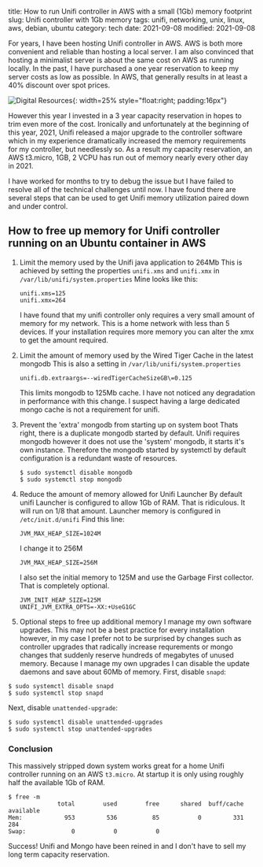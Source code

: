 title: How to run Unifi controller in AWS with a small (1Gb) memory footprint
slug: Unifi controller with 1Gb memory
tags: unifi, networking, unix, linux, aws, debian, ubuntu
category: tech
date: 2021-09-08
modified: 2021-09-08

For years, I have been hosting Unifi controller in AWS.  AWS is both more convenient and reliable than hosting a local server.  I am also convinced that hosting a minimalist server is about the same cost on AWS as running locally.   In the past, I have purchased a one year reservation to keep my server costs as low as possible.  In AWS, that generally results in at least a 40% discount over spot prices.

![Digital Resources]({static}/images/digital_press.png){: width=25% style="float:right; padding:16px"}

However this year I invested in a 3 year capacity reservation in hopes to trim even more of the cost.    Ironically and unfortunately at the beginning of this year, 2021, Unifi released a major upgrade to the controller software which in my experience dramatically increased the memory requirements for my controller, but needlessly so. As a result my capacity reservation, an AWS t3.micro, 1GB, 2 VCPU has run out of memory nearly every other day in 2021.

I have worked for months to try to debug the issue but I have failed to resolve all of the technical challenges until now.    I have found there are several steps that can be used to get Unifi memory utilization paired down and under control.

## How to free up memory for Unifi controller running on an Ubuntu container in AWS

1. Limit the memory used by the Unifi java application to 264Mb
   This is achieved by setting the properties `unifi.xms` and `unifi.xmx` in `/var/lib/unifi/system.properties`
   Mine looks like this:

   ```
   unifi.xms=125
   unifi.xmx=264
   ```
   I have found that my unifi controller only requires a very small amount of memory for my network.   This is a home network with less than 5 devices.   If your installation requires more memory you can alter the xmx to get the amount required.
2. Limit the amount of memory used by the Wired Tiger Cache in the latest mongodb
   This is also a setting in `/var/lib/unifi/system.properties`
   
   ```
   unifi.db.extraargs=--wiredTigerCacheSizeGB\=0.125
   ```
   This limits mongodb to 125Mb cache.  I have not noticed any degradation in performance with this change.  I suspect having a large dedicated mongo cache is not a requirement for unifi.
3. Prevent the 'extra' mongodb from starting up on system boot
   Thats right, there is a duplicate mongodb started by default.    Unifi requires mongodb however it does not use the 'system' mongodb, it starts it's own instance.  Therefore the mongodb started by systemctl by default configuration is a redundant waste of resources.
   ```
   $ sudo systemctl disable mongodb
   $ sudo systemctl stop mongodb
   ```
4. Reduce the amount of memory allowed for Unifi Launcher
   By default unifi Launcher is configured to allow 1Gb of RAM.   That is ridiculous.  It will run on 1/8 that amount.
   Launcher memory is configured in `/etc/init.d/unifi`
   Find this line:
   ```
   JVM_MAX_HEAP_SIZE=1024M
   ```
   I change it to 256M
   ```
   JVM_MAX_HEAP_SIZE=256M
   ```
   I also set the initial memory to 125M and use the Garbage First collector.  That is completely optional.
   ```
   JVM_INIT_HEAP_SIZE=125M
   UNIFI_JVM_EXTRA_OPTS=-XX:+UseG1GC
   ```
5.  Optional steps to free up additional memory
   I manage my own software upgrades.   This may not be a best practice for every installation however, in my case I prefer not to be surprised by changes such as controller upgrades that radically increase requrements or mongo changes that suddenly reserve hundreds of megabytes of unused memory.    Because I manage my own upgrades I can disable the update daemons and save about 60Mb of memory.
   First, disable `snapd`:
   ```
   $ sudo systemctl disable snapd
   $ sudo systemctl stop snapd
   ```

   Next, disable `unattended-upgrade`:
   ```
   $ sudo systemctl disable unattended-upgrades
   $ sudo systemctl stop unattended-upgrades
   ```

### Conclusion

This massively stripped down system works great for a home Unifi controller running on an AWS `t3.micro`.   At startup it is only using roughly half the available 1Gb of RAM.

```
$ free -m
              total        used        free      shared  buff/cache   available
Mem:            953         536          85           0         331         284
Swap:             0           0           0
```

Success!   Unifi and Mongo have been reined in and I don't have to sell my long term capacity reservation.
